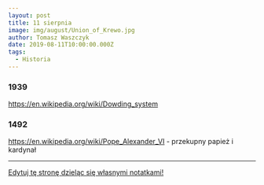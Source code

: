 ```yaml
---
layout: post
title: 11 sierpnia
image: img/august/Union_of_Krewo.jpg
author: Tomasz Waszczyk
date: 2019-08-11T10:00:00.000Z
tags:
  - Historia
---
```


### 1939

https://en.wikipedia.org/wiki/Dowding_system

### 1492

https://en.wikipedia.org/wiki/Pope_Alexander_VI - przekupny papież i kardynał

---

<a href="https://github.com/TomaszWaszczyk/historia.waszczyk.com/edit/master/src/content/august-11.md" target="_blank">Edytuj tę stronę dzieląc się własnymi notatkami!</a>
